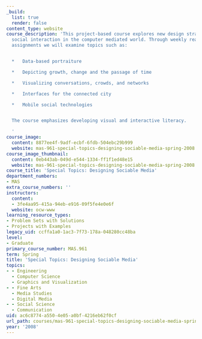 ```yaml
---
_build:
  list: true
  render: false
content_type: website
course_description: 'This project-based course explores new design strategies for
  social interaction in the computer mediated world. Through weekly readings and design
  assignments we will examine topics such as:


  *   Data-based portraiture

  *   Depicting growth, change and the passage of time

  *   Visualizing conversations, crowds, and networks

  *   Interfaces for the connected city

  *   Mobile social technologies


  The course emphasizes developing visual and interactive literacy.

  '
course_image:
  content: 8877ee4f-9adf-ecbf-6fdb-504ebc29b999
  website: mas-961-special-topics-designing-sociable-media-spring-2008
course_image_thumbnail:
  content: 0eb443ab-049d-e544-1334-ff1f1ed48e15
  website: mas-961-special-topics-designing-sociable-media-spring-2008
course_title: 'Special Topics: Designing Sociable Media'
department_numbers:
- MAS
extra_course_numbers: ''
instructors:
  content:
  - 3fe4aa95-415a-94eb-e916-09f5fe4e0e6f
  website: ocw-www
learning_resource_types:
- Problem Sets with Solutions
- Projects with Examples
legacy_uid: ccffa1a0-1ac3-7f73-178a-048280cc48ba
level:
- Graduate
primary_course_number: MAS.961
term: Spring
title: 'Special Topics: Designing Sociable Media'
topics:
- - Engineering
  - Computer Science
  - Graphics and Visualization
- - Fine Arts
  - Media Studies
  - Digital Media
- - Social Science
  - Communication
uid: ac6c8774-a550-4e05-a0bf-4216eb62f0cf
url_path: courses/mas-961-special-topics-designing-sociable-media-spring-2008
year: '2008'
---
```

